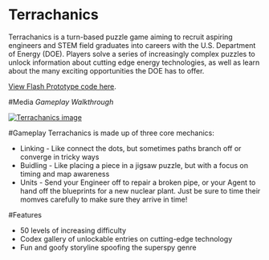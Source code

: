 # Terrachanics

Terrachanics is a turn-based puzzle game aiming to recruit aspiring engineers and STEM field graduates into careers with the U.S. Department of Energy (DOE). Players solve a series of increasingly complex puzzles to unlock information about cutting edge energy technologies, as well as learn about the many exciting opportunities the DOE has to offer.

[View Flash Prototype code here](https://github.com/transplanar/Terrachanics_Flash-Prototype).

#Media
*Gameplay Walkthrough*

[![Terrachanics image](http://i.imgur.com/nXJ73I0.png)](https://www.youtube.com/watch?v=c0dbq1l7zfU)

#Gameplay
Terrachanics is made up of three core mechanics:
* Linking - Like connect the dots, but sometimes paths branch off or converge in tricky ways
* Buidling - Like placing a piece in a jigsaw puzzle, but with a focus on timing and map awareness
* Units - Send your Engineer off to repair a broken pipe, or your Agent to hand off the blueprints for a new nuclear plant. Just be sure to time their momves carefully to make sure they arrive in time!

#Features
* 50 levels of increasing difficulty
* Codex gallery of unlockable entries on cutting-edge technology
* Fun and goofy storyline spoofing the superspy genre
